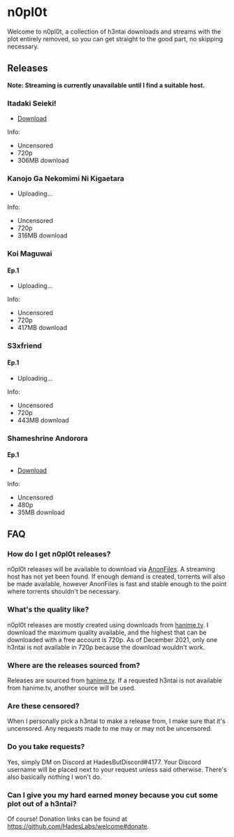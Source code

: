 # n0pl0t
Welcome to n0pl0t, a collection of h3ntai downloads and streams with the plot entirely removed, so you can get straight to the good part, no skipping necessary.

## Releases

**Note: Streaming is currently unavailable until I find a suitable host.**

### Itadaki Seieki!
* [Download](https://anonfiles.com/R8G0O3m9w0/Itadaki_Seieki-Uncensored-720p-n0pl0t_mp4)

Info:
* Uncensored
* 720p
* 306MB download

### Kanojo Ga Nekomimi Ni Kigaetara
* Uploading...

Info:
* Uncensored
* 720p
* 316MB download

### Koi Maguwai
#### Ep.1
* Uploading...

Info:
* Uncensored
* 720p
* 417MB download

### S3xfriend
#### Ep.1
* Uploading...

Info:
* Uncensored
* 720p
* 443MB download

### Shameshrine Andorora
#### Ep.1
* [Download](https://anonfiles.com/92Qdq9n9w2/Shameshrine_Andorora_1-Uncensored-480p-n0pl0t_mp4)

Info:
* Uncensored
* 480p
* 35MB download

## FAQ
### How do I get n0pl0t releases?
n0pl0t releases will be available to download via [AnonFiles](https://anonfiles.com/). A streaming host has not yet been found. If enough demand is created, torrents will also be made available, however AnonFiles is fast and stable enough to the point where torrents shouldn't be necessary.

### What's the quality like?
n0pl0t releases are mostly created using downloads from [hanime.tv](https://hanime.tv). I download the maximum quality available, and the highest that can be downloaded with a free account is 720p. As of December 2021, only one h3ntai is not available in 720p because the download wouldn't work.

### Where are the releases sourced from?
Releases are sourced from [hanime.tv](https://hanime.tv). If a requested h3ntai is not available from hanime.tv, another source will be used.

### Are these censored?
When I personally pick a h3ntai to make a release from, I make sure that it's uncensored. Any requests made to me may or may not be uncensored. 

### Do you take requests?
Yes, simply DM on Discord at HadesButDiscord#4177. Your Discord username will be placed next to your request unless said otherwise. There's also basically nothing I won't do.

### Can I give you my hard earned money because you cut some plot out of a h3ntai?
Of course! Donation links can be found at https://github.com/HadesLabs/welcome#donate.
